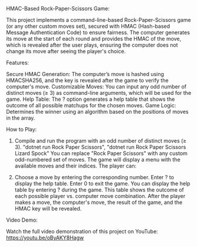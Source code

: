 HMAC-Based Rock-Paper-Scissors Game:

This project implements a command-line-based Rock-Paper-Scissors game (or any other custom moves set), secured with HMAC (Hash-based Message Authentication Code) to ensure fairness. The computer generates its move at the start of each round and provides the HMAC of the move, which is revealed after the user plays, ensuring the computer does not change its move after seeing the player's choice.


Features:

Secure HMAC Generation: The computer’s move is hashed using HMACSHA256, and the key is revealed after the game to verify the computer's move.
Customizable Moves: You can input any odd number of distinct moves (≥ 3) as command-line arguments, which will be used for the game.
Help Table: The ? option generates a help table that shows the outcome of all possible matchups for the chosen moves.
Game Logic: Determines the winner using an algorithm based on the positions of moves in the array.


How to Play:

1. Compile and run the program with an odd number of distinct moves (≥ 3).
                "dotnet run Rock Paper Scissors", "dotnet run Rock Paper Scissors Lizard Spock"
You can replace "Rock Paper Scissors" with any custom odd-numbered set of moves.
The game will display a menu with the available moves and their indices. The player can:

2. Choose a move by entering the corresponding number.
Enter ? to display the help table.
Enter 0 to exit the game.
You can display the help table by entering ? during the game. This table shows the outcome of each possible player vs. computer move combination.
After the player makes a move, the computer's move, the result of the game, and the HMAC key will be revealed.


Video Demo:

Watch the full video demonstration of this project on YouTube: https://youtu.be/oByAKY8Hagw

